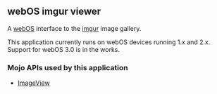 ## webOS imgur viewer ##

A [webOS](https://developer.palm.com/) interface to the [imgur](http://imgur.com/) image
gallery.

This application currently runs on webOS devices running 1.x and 2.x. Support for webOS 3.0 is in the works.

### Mojo APIs used by this application ###

* [ImageView](https://developer.palm.com/content/api/reference/mojo/widgets/image-view.html)
